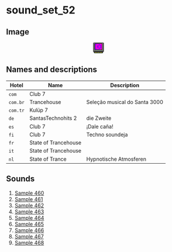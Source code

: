 # sound_set_52

## Image

<div align="center">

![sound_set_52](../uploads/imgs/52.gif)

</div>

## Names and descriptions

| Hotel | Name | Description |
|-|-|-|
| `com` | Club 7 |  |
| `com.br` | Trancehouse | Seleção musical do Santa 3000 |
| `com.tr` | Kulüp 7 |  |
| `de` | SantasTechnohits 2 | die Zweite |
| `es` | Club 7 | ¡Dale caña! |
| `fi` | Club 7 | Techno soundeja |
| `fr` | State of Trancehouse |  |
| `it` | State of Trancehouse |  |
| `nl` | State of Trance | Hypnotische Atmosferen |

## Sounds

1. [Sample 460](../uploads/sounds/sound_machine_sample_460.mp3)
1. [Sample 461](../uploads/sounds/sound_machine_sample_461.mp3)
1. [Sample 462](../uploads/sounds/sound_machine_sample_462.mp3)
1. [Sample 463](../uploads/sounds/sound_machine_sample_463.mp3)
1. [Sample 464](../uploads/sounds/sound_machine_sample_464.mp3)
1. [Sample 465](../uploads/sounds/sound_machine_sample_465.mp3)
1. [Sample 466](../uploads/sounds/sound_machine_sample_466.mp3)
1. [Sample 467](../uploads/sounds/sound_machine_sample_467.mp3)
1. [Sample 468](../uploads/sounds/sound_machine_sample_468.mp3)